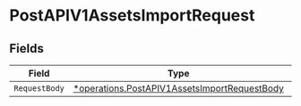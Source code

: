 # PostAPIV1AssetsImportRequest


## Fields

| Field                                                                                                              | Type                                                                                                               | Required                                                                                                           | Description                                                                                                        |
| ------------------------------------------------------------------------------------------------------------------ | ------------------------------------------------------------------------------------------------------------------ | ------------------------------------------------------------------------------------------------------------------ | ------------------------------------------------------------------------------------------------------------------ |
| `RequestBody`                                                                                                      | [*operations.PostAPIV1AssetsImportRequestBody](../../../pkg/models/operations/postapiv1assetsimportrequestbody.md) | :heavy_minus_sign:                                                                                                 | N/A                                                                                                                |
